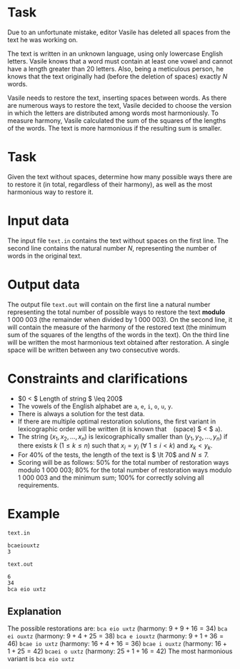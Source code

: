 # Task

Due to an unfortunate mistake, editor Vasile has deleted all spaces from the text he was working on.

The text is written in an unknown language, using only lowercase English letters. Vasile knows that a word must contain at least one vowel and cannot have a length greater than $20$ letters. Also, being a meticulous person, he knows that the text originally had (before the deletion of spaces) exactly $N$ words.

Vasile needs to restore the text, inserting spaces between words. As there are numerous ways to restore the text, Vasile decided to choose the version in which the letters are distributed among words most harmoniously. To measure harmony, Vasile calculated the sum of the squares of the lengths of the words. The text is more harmonious if the resulting sum is smaller.

# Task

Given the text without spaces, determine how many possible ways there are to restore it (in total, regardless of their harmony), as well as the most harmonious way to restore it.

# Input data

The input file `text.in` contains the text without spaces on the first line. The second line contains the natural number $N$, representing the number of words in the original text.

# Output data

The output file `text.out` will contain on the first line a natural number representing the total number of possible ways to restore the text **modulo** $1 \ 000 \ 003$ (the remainder when divided by $1 \ 000 \ 003$). On the second line, it will contain the measure of the harmony of the restored text (the minimum sum of the squares of the lengths of the words in the text). On the third line will be written the most harmonious text obtained after restoration. A single space will be written between any two consecutive words.

# Constraints and clarifications

* $0 < $ Length of string $ \leq 200$
* The vowels of the English alphabet are `a`, `e`, `i`, `o`, `u`, `y`.
* There is always a solution for the test data.
* If there are multiple optimal restoration solutions, the first variant in lexicographic order will be written (it is known that ` ` (space) $ < $ `a`).
* The string $(x_1, x_2, ..., x_n)$ is lexicographically smaller than $(y_1, y_2, ..., y_n)$ if there exists $k \ (1 \leq k \leq n)$ such that $x_i = y_i \ (\forall \ 1 \leq i \lt k)$ and $x_k < y_k$.
* For $40\%$ of the tests, the length of the text is $ \lt 70$ and $N \leq 7$.
* Scoring will be as follows: $50\%$ for the total number of restoration ways modulo $1 \ 000 \ 003$; $80\%$ for the total number of restoration ways modulo $1 \ 000 \ 003$ and the minimum sum; $100\%$ for correctly solving all requirements.

# Example

`text.in`
```
bcaeiouxtz
3
```

`text.out`
```
6
34
bca eio uxtz
```

## Explanation

The possible restorations are:
`bca eio uxtz` (harmony: $9 + 9 + 16 = 34$)
`bca ei ouxtz` (harmony: $9 + 4 + 25 = 38$)
`bca e iouxtz` (harmony: $9 + 1 + 36 = 46$)
`bcae io uxtz` (harmony: $16 + 4 + 16 = 36$)
`bcae i ouxtz` (harmony: $16 + 1 + 25 = 42$)
`bcaei o uxtz` (harmony: $25 + 1 + 16 = 42$)
The most harmonious variant is `bca eio uxtz`